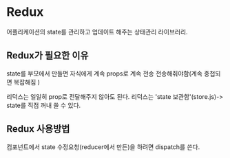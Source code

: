 Redux
====

어플리케이션의 state를 관리하고 업데이트 해주는 상태관리 라이브러리.

Redux가 필요한 이유
----
state를 부모에서 만들면 자식에게 계속 props로 계속 전송 전송해줘야함(계속 중첩되면 복잡해짐 )

리덕스는 일일히 prop로 전달해주지 않아도 된다. 
리덕스는 'state 보관함'(store.js)-> state를 직접 꺼내 쓸 수 있다. 

Redux 사용방법
----
컴포넌트에서 state 수정요청(reducer에서 만든)을 하려면 dispatch를 쓴다. 